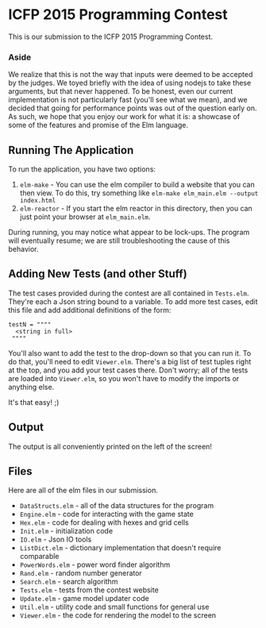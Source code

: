 # ICFP 2015 Programming Contest

This is our submission to the ICFP 2015 Programming Contest. 

### Aside

We realize that this is not the way that inputs were deemed to be accepted by
the judges. We toyed briefly with the idea of using nodejs to take these
arguments, but that never happened. To be honest, even our current implementation 
is not particularly fast (you'll see what we mean), and we decided that going for
performance points was out of the question early on. As such, we hope that you
enjoy our work for what it is: a showcase of some of the features and promise of the
Elm language.

## Running The Application

To run the application, you have two options:

1. `elm-make` - You can use the elm compiler to build a website that you can then
    view. To do this, try something like `elm-make elm_main.elm --output index.html`
2. `elm-reactor` - If you start the elm reactor in this directory, then you can
   just point your browser at `elm_main.elm`.

During running, you may notice what appear to be lock-ups. The program will 
eventually resume; we are still troubleshooting the cause of this behavior.

## Adding New Tests (and other Stuff)

The test cases provided during the contest are all contained in `Tests.elm`.
They're each a Json string bound to a variable. To add more test cases,
edit this file and add additional definitions of the form:

    testN = """"
      <string in full>
     """"

You'll also want to add the test to the drop-down so that you can run it. To do
that, you'll need to edit `Viewer.elm`.  There's a big list of test tuples right
at the top, and you add your test cases there. Don't worry; all of the tests are 
loaded into `Viewer.elm`, so you won't have to modify the imports or anything
else.

It's that easy! ;)

## Output

The output is all conveniently printed on the left of the screen!

## Files

Here are all of the elm files in our submission.

- `DataStructs.elm` - all of the data structures for the program
- `Engine.elm` - code for interacting with the game state
- `Hex.elm` - code for dealing with hexes and grid cells
- `Init.elm` - initialization code
- `IO.elm` - Json IO tools 
- `ListDict.elm` - dictionary implementation that doesn't require comparable
- `PowerWords.elm` - power word finder algorithm
- `Rand.elm` - random number generator 
- `Search.elm` - search algorithm
- `Tests.elm` - tests from the contest website
- `Update.elm` - game model updater code 
- `Util.elm` - utility code and small functions for general use
- `Viewer.elm` - the code for rendering the model to the screen
